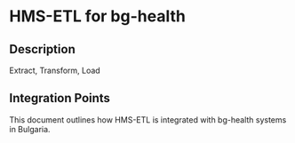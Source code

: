 # HMS-ETL for bg-health

## Description

Extract, Transform, Load

## Integration Points

This document outlines how HMS-ETL is integrated with bg-health systems in Bulgaria.
